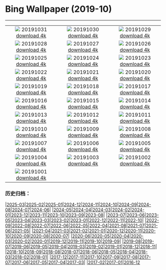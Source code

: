 # Bing Wallpaper (2019-10)
**************
| | | |
| :----: | :----: | :----: |
| ![](https://www.bing.com/th?id=OHR.VampireCastle_EN-US6679168218_1920x1080.jpg) 20191031 [download 4k](https://www.bing.com/th?id=OHR.VampireCastle_EN-US6679168218_UHD.jpg) | ![](https://www.bing.com/th?id=OHR.CharlesNight_EN-US6584049116_1920x1080.jpg) 20191030 [download 4k](https://www.bing.com/th?id=OHR.CharlesNight_EN-US6584049116_UHD.jpg) | ![](https://www.bing.com/th?id=OHR.EidolonHelvum_EN-US6513918726_1920x1080.jpg) 20191029 [download 4k](https://www.bing.com/th?id=OHR.EidolonHelvum_EN-US6513918726_UHD.jpg) |
| ![](https://www.bing.com/th?id=OHR.FortRockHomestead_EN-US6451383681_1920x1080.jpg) 20191028 [download 4k](https://www.bing.com/th?id=OHR.FortRockHomestead_EN-US6451383681_UHD.jpg) | ![](https://www.bing.com/th?id=OHR.SaryuRiverDiyas_EN-US6395385901_1920x1080.jpg) 20191027 [download 4k](https://www.bing.com/th?id=OHR.SaryuRiverDiyas_EN-US6395385901_UHD.jpg) | ![](https://www.bing.com/th?id=OHR.UnendingAttraction_EN-US6298041317_1920x1080.jpg) 20191026 [download 4k](https://www.bing.com/th?id=OHR.UnendingAttraction_EN-US6298041317_UHD.jpg) |
| ![](https://www.bing.com/th?id=OHR.WorldLemurDay_EN-US6189039852_1920x1080.jpg) 20191025 [download 4k](https://www.bing.com/th?id=OHR.WorldLemurDay_EN-US6189039852_UHD.jpg) | ![](https://www.bing.com/th?id=OHR.CountyBridge_EN-US2194353575_1920x1080.jpg) 20191024 [download 4k](https://www.bing.com/th?id=OHR.CountyBridge_EN-US2194353575_UHD.jpg) | ![](https://www.bing.com/th?id=OHR.ChurchillPolarBear_EN-US1965888858_1920x1080.jpg) 20191023 [download 4k](https://www.bing.com/th?id=OHR.ChurchillPolarBear_EN-US1965888858_UHD.jpg) |
| ![](https://www.bing.com/th?id=OHR.CrabAppleBlackbird_EN-US1844937939_1920x1080.jpg) 20191022 [download 4k](https://www.bing.com/th?id=OHR.CrabAppleBlackbird_EN-US1844937939_UHD.jpg) | ![](https://www.bing.com/th?id=OHR.Guggenheim60_EN-US1706567877_1920x1080.jpg) 20191021 [download 4k](https://www.bing.com/th?id=OHR.Guggenheim60_EN-US1706567877_UHD.jpg) | ![](https://www.bing.com/th?id=OHR.PaleSloth_EN-US1597851170_1920x1080.jpg) 20191020 [download 4k](https://www.bing.com/th?id=OHR.PaleSloth_EN-US1597851170_UHD.jpg) |
| ![](https://www.bing.com/th?id=OHR.HalfMoonBayPumpkin_EN-US1382713390_1920x1080.jpg) 20191019 [download 4k](https://www.bing.com/th?id=OHR.HalfMoonBayPumpkin_EN-US1382713390_UHD.jpg) | ![](https://www.bing.com/th?id=OHR.UncompahgreForest_EN-US7279672009_1920x1080.jpg) 20191018 [download 4k](https://www.bing.com/th?id=OHR.UncompahgreForest_EN-US7279672009_UHD.jpg) | ![](https://www.bing.com/th?id=OHR.LeavesGoldfish_EN-US1011361624_1920x1080.jpg) 20191017 [download 4k](https://www.bing.com/th?id=OHR.LeavesGoldfish_EN-US1011361624_UHD.jpg) |
| ![](https://www.bing.com/th?id=OHR.CompressionFossil_EN-US5587427153_1920x1080.jpg) 20191016 [download 4k](https://www.bing.com/th?id=OHR.CompressionFossil_EN-US5587427153_UHD.jpg) | ![](https://www.bing.com/th?id=OHR.MaldivesDragonfly_EN-US0767811525_1920x1080.jpg) 20191015 [download 4k](https://www.bing.com/th?id=OHR.MaldivesDragonfly_EN-US0767811525_UHD.jpg) | ![](https://www.bing.com/th?id=OHR.AlbertaThanksgiving_EN-US0590725789_1920x1080.jpg) 20191014 [download 4k](https://www.bing.com/th?id=OHR.AlbertaThanksgiving_EN-US0590725789_UHD.jpg) |
| ![](https://www.bing.com/th?id=OHR.AcadiaBlueberries_EN-US5640327241_1920x1080.jpg) 20191013 [download 4k](https://www.bing.com/th?id=OHR.AcadiaBlueberries_EN-US5640327241_UHD.jpg) | ![](https://www.bing.com/th?id=OHR.BarcolanaTrieste_EN-US0019708753_1920x1080.jpg) 20191012 [download 4k](https://www.bing.com/th?id=OHR.BarcolanaTrieste_EN-US0019708753_UHD.jpg) | ![](https://www.bing.com/th?id=OHR.RedRocksArches_EN-US9933358778_1920x1080.jpg) 20191011 [download 4k](https://www.bing.com/th?id=OHR.RedRocksArches_EN-US9933358778_UHD.jpg) |
| ![](https://www.bing.com/th?id=OHR.BubbleNebula_EN-US5338454782_1920x1080.jpg) 20191010 [download 4k](https://www.bing.com/th?id=OHR.BubbleNebula_EN-US5338454782_UHD.jpg) | ![](https://www.bing.com/th?id=OHR.GrandCanyonEast_EN-US5261369140_1920x1080.jpg) 20191009 [download 4k](https://www.bing.com/th?id=OHR.GrandCanyonEast_EN-US5261369140_UHD.jpg) | ![](https://www.bing.com/th?id=OHR.WorldOctopus_EN-US5192068372_1920x1080.jpg) 20191008 [download 4k](https://www.bing.com/th?id=OHR.WorldOctopus_EN-US5192068372_UHD.jpg) |
| ![](https://www.bing.com/th?id=OHR.LouRuvo_EN-US5107027570_1920x1080.jpg) 20191007 [download 4k](https://www.bing.com/th?id=OHR.LouRuvo_EN-US5107027570_UHD.jpg) | ![](https://www.bing.com/th?id=OHR.MarlboroughSounds_EN-US4987811847_1920x1080.jpg) 20191006 [download 4k](https://www.bing.com/th?id=OHR.MarlboroughSounds_EN-US4987811847_UHD.jpg) | ![](https://www.bing.com/th?id=OHR.TexasStarFerrisWheel_EN-US4922387295_1920x1080.jpg) 20191005 [download 4k](https://www.bing.com/th?id=OHR.TexasStarFerrisWheel_EN-US4922387295_UHD.jpg) |
| ![](https://www.bing.com/th?id=OHR.JupiterJunoCam_EN-US4438598282_1920x1080.jpg) 20191004 [download 4k](https://www.bing.com/th?id=OHR.JupiterJunoCam_EN-US4438598282_UHD.jpg) | ![](https://www.bing.com/th?id=OHR.AdelieBreeding_EN-US4350897027_1920x1080.jpg) 20191003 [download 4k](https://www.bing.com/th?id=OHR.AdelieBreeding_EN-US4350897027_UHD.jpg) | ![](https://www.bing.com/th?id=OHR.MercedWild_EN-US4240414400_1920x1080.jpg) 20191002 [download 4k](https://www.bing.com/th?id=OHR.MercedWild_EN-US4240414400_UHD.jpg) |
| ![](https://www.bing.com/th?id=OHR.CoffeeCherries_EN-US4058005198_1920x1080.jpg) 20191001 [download 4k](https://www.bing.com/th?id=OHR.CoffeeCherries_EN-US4058005198_UHD.jpg) |  |  |

### 历史归档：

|[2025-03](/2025-03/2025-03.md)|[2025-02](/2025-02/2025-02.md)|[2025-01](/2025-01/2025-01.md)|[2024-12](/2024-12/2024-12.md)|[2024-11](/2024-11/2024-11.md)|[2024-10](/2024-10/2024-10.md)|[2024-09](/2024-09/2024-09.md)|[2024-08](/2024-08/2024-08.md)|[2024-07](/2024-07/2024-07.md)|[2024-06](/2024-06/2024-06.md)|
|[2024-05](/2024-05/2024-05.md)|[2024-04](/2024-04/2024-04.md)|[2024-03](/2024-03/2024-03.md)|[2024-02](/2024-02/2024-02.md)|[2024-01](/2024-01/2024-01.md)|[2023-12](/2023-12/2023-12.md)|[2023-11](/2023-11/2023-11.md)|[2023-10](/2023-10/2023-10.md)|[2023-09](/2023-09/2023-09.md)|[2023-08](/2023-08/2023-08.md)|
|[2023-07](/2023-07/2023-07.md)|[2023-06](/2023-06/2023-06.md)|[2023-05](/2023-05/2023-05.md)|[2023-04](/2023-04/2023-04.md)|[2023-03](/2023-03/2023-03.md)|[2023-02](/2023-02/2023-02.md)|[2023-01](/2023-01/2023-01.md)|[2022-12](/2022-12/2022-12.md)|[2022-11](/2022-11/2022-11.md)|[2022-10](/2022-10/2022-10.md)|
|[2022-09](/2022-09/2022-09.md)|[2022-08](/2022-08/2022-08.md)|[2022-07](/2022-07/2022-07.md)|[2022-06](/2022-06/2022-06.md)|[2022-05](/2022-05/2022-05.md)|[2022-04](/2022-04/2022-04.md)|[2021-08](/2021-08/2021-08.md)|[2021-07](/2021-07/2021-07.md)|[2021-06](/2021-06/2021-06.md)|[2021-05](/2021-05/2021-05.md)|
|[2021-04](/2021-04/2021-04.md)|[2021-03](/2021-03/2021-03.md)|[2021-02](/2021-02/2021-02.md)|[2021-01](/2021-01/2021-01.md)|[2020-12](/2020-12/2020-12.md)|[2020-11](/2020-11/2020-11.md)|[2020-10](/2020-10/2020-10.md)|[2020-09](/2020-09/2020-09.md)|[2020-08](/2020-08/2020-08.md)|[2020-07](/2020-07/2020-07.md)|
|[2020-06](/2020-06/2020-06.md)|[2020-05](/2020-05/2020-05.md)|[2020-04](/2020-04/2020-04.md)|[2020-03](/2020-03/2020-03.md)|[2020-02](/2020-02/2020-02.md)|[2020-01](/2020-01/2020-01.md)|[2019-12](/2019-12/2019-12.md)|[2019-11](/2019-11/2019-11.md)|[2019-10](/2019-10/2019-10.md)|[2019-09](/2019-09/2019-09.md)|
|[2019-08](/2019-08/2019-08.md)|[2019-07](/2019-07/2019-07.md)|[2019-06](/2019-06/2019-06.md)|[2019-05](/2019-05/2019-05.md)|[2019-04](/2019-04/2019-04.md)|[2019-03](/2019-03/2019-03.md)|[2019-02](/2019-02/2019-02.md)|[2019-01](/2019-01/2019-01.md)|[2018-12](/2018-12/2018-12.md)|[2018-11](/2018-11/2018-11.md)|
|[2018-10](/2018-10/2018-10.md)|[2018-09](/2018-09/2018-09.md)|[2018-08](/2018-08/2018-08.md)|[2018-07](/2018-07/2018-07.md)|[2018-06](/2018-06/2018-06.md)|[2018-05](/2018-05/2018-05.md)|[2018-04](/2018-04/2018-04.md)|[2018-03](/2018-03/2018-03.md)|[2018-02](/2018-02/2018-02.md)|[2018-01](/2018-01/2018-01.md)|
|[2017-12](/2017-12/2017-12.md)|[2017-11](/2017-11/2017-11.md)|[2017-10](/2017-10/2017-10.md)|[2017-09](/2017-09/2017-09.md)|[2017-08](/2017-08/2017-08.md)|[2017-07](/2017-07/2017-07.md)|[2017-06](/2017-06/2017-06.md)|[2017-05](/2017-05/2017-05.md)|[2017-04](/2017-04/2017-04.md)|[2017-03](/2017-03/2017-03.md)|
|[2017-02](/2017-02/2017-02.md)|[2017-01](/2017-01/2017-01.md)|[2016-12](/2016-12/2016-12.md)